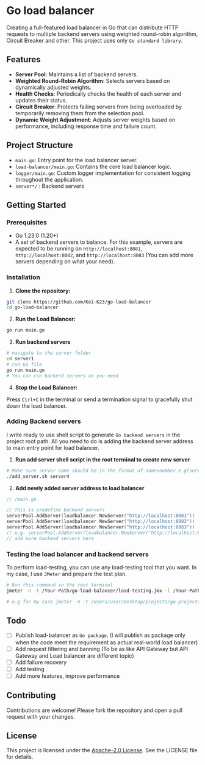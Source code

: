 # Go load balancer

Creating a full-featured load balancer in Go that can distribute HTTP requests to multiple backend servers using weighted round-robin algorithm, Circuit Breaker and other. This project uses only `Go standard library`.

## Features

- **Server Pool**: Maintains a list of backend servers.
- **Weighted Round-Robin Algorithm**: Selects servers based on dynamically adjusted weights.
- **Health Checks**: Periodically checks the health of each server and updates their status.
- **Circuit Breaker**: Protects failing servers from being overloaded by temporarily removing them from the selection pool.
- **Dynamic Weight Adjustment**: Adjusts server weights based on performance, including response time and failure count.

## Project Structure

- `main.go`: Entry point for the load balancer server.
- `load-balancer/main.go`: Contains the core load balancer logic.
- `logger/main.go`: Custom logger implementation for consistent logging throughout the application.
- `server*/` : Backend servers

## Getting Started

### Prerequisites

- Go 1.23.0 (1.20+)
- A set of backend servers to balance. For this example, servers are expected to be running on `http://localhost:8081`, `http://localhost:8082`, and `http://localhost:8083` (You can add more servers depending on what your need).

### Installation

1. **Clone the repository:**

```sh
git clone https://github.com/Kei-K23/go-load-balancer
cd go-load-balancer
```

2. **Run the Load Balancer:**

```sh
go run main.go
```

3. **Run backend servers**

```sh
# navigate to the server folder
cd server1
# run Go file
go run main.go
# You can run backend servers as you need
```

4. **Stop the Load Balancer:**

Press `Ctrl+C` in the terminal or send a termination signal to gracefully shut down the load balancer.

### Adding Backend servers

I write ready to use shell script to generate `Go backend servers` in the project root path. All you need to do is adding the backend server address to main entry point for load balancer.

1. **Run add server shell script in the root terminal to create new server**

```sh
# Make sure server name should be in the format of name+number e.g(server5, server6 up to server9)
./add_server.sh server4
```

2. **Add newly added server address to load balancer**

```go
// /main.go

// This is predefine backend servers
serverPool.AddServer(loadbalancer.NewServer("http://localhost:8081"))
serverPool.AddServer(loadbalancer.NewServer("http://localhost:8082"))
serverPool.AddServer(loadbalancer.NewServer("http://localhost:8083"))
// e.g. serverPool.AddServer(loadbalancer.NewServer("http://localhost:8084"))
// add more backend servers here
```

### Testing the load balancer and backend servers

To perform load-testing, you can use any load-testing tool that you want. In my case, I use `JMeter` and prepare the test plan.

```sh
# Run this command in the root terminal
jmeter -n -t /Your-Path/go-load-balancer/load-testing.jmx -l /Your-Path/go-load-balancer/results.jtl -Jproperty_name=value

# e.g for my case jmeter -n -t /Users/user/Desktop/projects/go-projects/go-load-balancer/load-testing.jmx -l /Users/user/Desktop/projects/go-projects/go-load-balancer/results.jtl -Jproperty_name=value
```

## Todo

- [ ] Publish load-balancer as `Go package`. (I will publish as package only when the code meet the requirement as actual real-world load balancer)
- [ ] Add request filtering and banning (To be as like API Gateway but API Gateway and Load balancer are different topic)
- [ ] Add failure recovery
- [ ] Add testing
- [ ] Add more features, improve performance

## Contributing

Contributions are welcome! Please fork the repository and open a pull request with your changes.

## License

This project is licensed under the [Apache-2.0 License](/LICENSE). See the LICENSE file for details.
